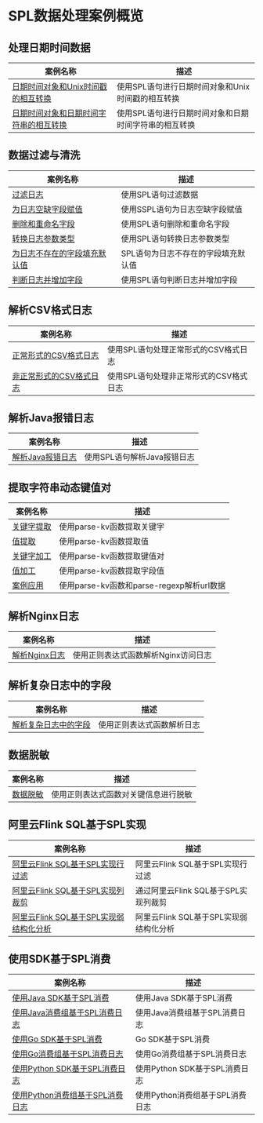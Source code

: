 # SPL数据处理案例概览

## 处理日期时间数据

| 案例名称 | 描述 |
| -- | -- |
| [日期时间对象和Unix时间戳的相互转换](./date_time_object_to_unix.md) | 使用SPL语句进行日期时间对象和Unix时间戳的相互转换 |
| [日期时间对象和日期时间字符串的相互转换](./date_time_object_to_date_time_str.md) | 使用SPL语句进行日期时间对象和日期时间字符串的相互转换 |

## 数据过滤与清洗

| 案例名称 | 描述 |
| -- | -- |
| [过滤日志](./filter_log.md) | 使用SPL语句过滤数据 |
| [为日志空缺字段赋值](./assign_values_to_log.md) | 使用SSPL语句为日志空缺字段赋值 |
| [删除和重命名字段](./delete_rename_fields.md) | 使用SPL语句删除和重命名字段 |
| [转换日志参数类型 ](./conversion_log_parameter_types.md) | 使用SPL语句转换日志参数类型 |
| [为日志不存在的字段填充默认值](./set_default_values_to_log.md) | SPL语句为日志不存在的字段填充默认值 |
| [判断日志并增加字段](./judge_log_and_add_fileds.md) | 使用SPL语句判断日志并增加字段 |

## 解析CSV格式日志

| 案例名称 | 描述 |
| -- | -- |
| [正常形式的CSV格式日志](./normal_csv_format_log.md) | 使用SPL语句处理正常形式的CSV格式日志 |
| [非正常形式的CSV格式日志](./abnormal_csv_format_log.md) | 使用SPL语句处理非正常形式的CSV格式日志 |

## 解析Java报错日志

| 案例名称 | 描述 |
| -- | -- |
| [解析Java报错日志](./parse_java_error_log.md) | 使用SPL语句解析Java报错日志 |

## 提取字符串动态键值对

| 案例名称 | 描述 |
| -- | -- |
| [关键字提取](./get_keyword.md) | 使用parse-kv函数提取关键字 |
| [值提取](./get_value.md) | 使用parse-kv函数提取值 |
| [关键字加工](./keyword_process.md) | 使用parse-kv函数提取键值对 |
| [值加工 ](./value_process.md) | 使用parse-kv函数提取字段值|
| [案例应用 ](./case_application.md) |使用parse-kv函数和parse-regexp解析url数据 |


## 解析Nginx日志 

| 案例名称 | 描述 |
| -- | -- |
| [解析Nginx日志 ](./parse_nginx_log.md) | 使用正则表达式函数解析Nginx访问日志 |

## 解析复杂日志中的字段 

| 案例名称 | 描述 |
| -- | -- |
| [解析复杂日志中的字段 ](./parse_fields.md) | 使用正则表达式函数解析日志

## 数据脱敏
| 案例名称 | 描述 |
| -- | -- |
| [数据脱敏](./phone_number_desensitization.md) | 使用正则表达式函数对关键信息进行脱敏 |

## 阿里云Flink SQL基于SPL实现

| 案例名称 | 描述 |
| -- | -- |
| [阿里云Flink SQL基于SPL实现行过滤](./flink_spl_filter.md) | 阿里云Flink SQL基于SPL实现行过滤 |
| [阿里云Flink SQL基于SPL实现列裁剪](./flink_spl_cut.md) | 通过阿里云Flink SQL基于SPL实现列裁剪 |
| [阿里云Flink SQL基于SPL实现弱结构化分析](./flink_spl_structured_analysis.md) | 阿里云Flink SQL基于SPL实现弱结构化分析 |
## 使用SDK基于SPL消费
| 案例名称 | 描述 |
| -- | -- |
| [使用Java SDK基于SPL消费](./java_sdk_sql_consumer.md) | 使用Java SDK基于SPL消费 |
| [使用Java消费组基于SPL消费日志](./java_consumer_group_sql_consumer.md) | 使用Java消费组基于SPL消费日志 |
| [使用Go SDK基于SPL消费](./go_sdk_sql_consumer.md) | Go SDK基于SPL消费 |
| [使用Go消费组基于SPL消费日志](./go_consumer_group_sql_consumer.md) | 使用Go消费组基于SPL消费日志 |
| [使用Python SDK基于SPL消费日志](./python_sdk_spl_consumer.md) | 使用Python SDK基于SPL消费日志 |
| [使用Python消费组基于SPL消费日志](./python_consumer_group_sql_consumer.md) | 使用Python消费组基于SPL消费日志 |
